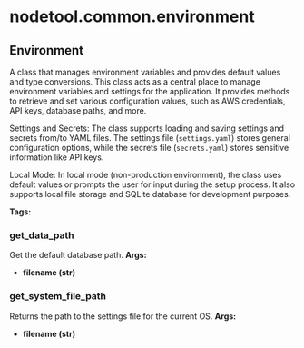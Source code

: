 # nodetool.common.environment

## Environment

A class that manages environment variables and provides default values and type conversions.
This class acts as a central place to manage environment variables and settings for the application.
It provides methods to retrieve and set various configuration values, such as AWS credentials, API keys,
database paths, and more.

Settings and Secrets:
The class supports loading and saving settings and secrets from/to YAML files. The settings file
(`settings.yaml`) stores general configuration options, while the secrets file (`secrets.yaml`)
stores sensitive information like API keys.

Local Mode:
In local mode (non-production environment), the class uses default values or prompts the user for
input during the setup process. It also supports local file storage and SQLite database for
development purposes.

**Tags:** 

### get_data_path

Get the default database path.
**Args:**
- **filename (str)**

### get_system_file_path

Returns the path to the settings file for the current OS.
**Args:**
- **filename (str)**

